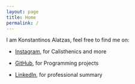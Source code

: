 ```yaml
---
layout: page
title: Home
permalink: /
---
```


I am Konstantinos Alatzas, feel free to find me on:

* [Instagram](https://www.instagram.com/konstantinos_alatzas), for Calisthenics and more

* [GitHub](https://www.github.com/konstantinosalatzas), for Programming projects

* [LinkedIn](https://www.linkedin.com/in/konstantinos-alatzas), for professional summary
